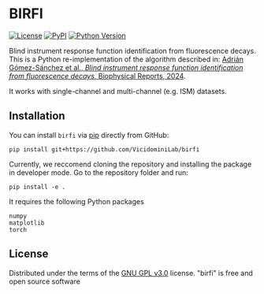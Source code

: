 # BIRFI


[![License](https://img.shields.io/pypi/l/birfi.svg?color=green)](https://github.com/VicidominiLab/birfi/blob/main/LICENSE)
[![PyPI](https://img.shields.io/pypi/v/birfi.svg?color=green)](https://pypi.org/project/birfi/)
[![Python Version](https://img.shields.io/pypi/pyversions/birfi.svg?color=green)](https://python.org)

Blind instrument response function identification from fluorescence decays.
This is a Python re-implementation of the algorithm described in:
[Adrián Gómez-Sánchez et al., _Blind instrument response function identification from fluorescence decays_,
Biophysical Reports, 2024](https://doi.org/10.1016/j.bpr.2024.100155).

It works with single-channel and multi-channel (e.g. ISM) datasets.


## Installation

You can install `birfi` via [pip] directly from GitHub:

    pip install git+https://github.com/VicidominiLab/birfi

Currently, we reccomend cloning the repository and installing the package in developer mode.
Go to the repository folder and run:

    pip install -e .

It requires the following Python packages

    numpy
    matplotlib
    torch

## License

Distributed under the terms of the [GNU GPL v3.0] license.
"birfi" is free and open source software


[MIT]: http://opensource.org/licenses/MIT
[BSD-3]: http://opensource.org/licenses/BSD-3-Clause
[GNU GPL v3.0]: http://www.gnu.org/licenses/gpl-3.0.txt
[GNU LGPL v3.0]: http://www.gnu.org/licenses/lgpl-3.0.txt
[Apache Software License 2.0]: http://www.apache.org/licenses/LICENSE-2.0
[Mozilla Public License 2.0]: https://www.mozilla.org/media/MPL/2.0/index.txt

[file an issue]: https://github.com/VicidominiLab/birfi/issues

[tox]: https://tox.readthedocs.io/en/latest/
[pip]: https://pypi.org/project/pip/
[PyPI]: https://pypi.org/project/birfi/
